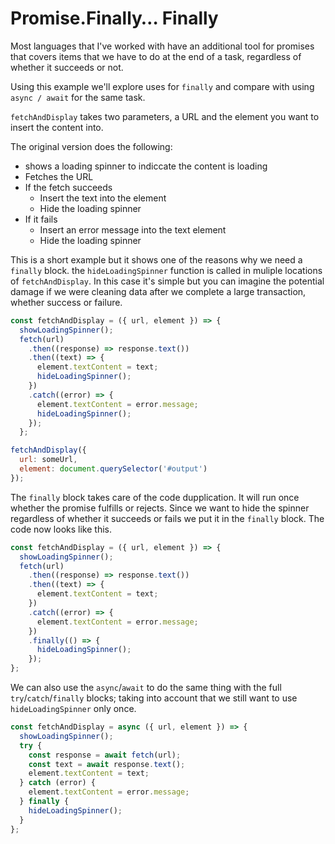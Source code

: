 # Promise.Finally&hellip; Finally

Most languages that I've worked with have an additional tool for promises that covers items that we have to do at the end of a task, regardless of whether it succeeds or not.

Using this example we'll explore uses for `finally` and compare with using `async / await` for the same task.

`fetchAndDisplay` takes two parameters, a URL and the element you want to insert the content into.

The original version does the following:

- shows a loading spinner to indiccate the content is loading
- Fetches the URL
- If the fetch succeeds
  - Insert the text into the element
  - Hide the loading spinner
- If it fails
  - Insert an error message into the text element
  - Hide the loading spinner

This is a short example but it shows one of the reasons why we need a `finally` block. the `hideLoadingSpinner` function is called in muliple locations of `fetchAndDisplay`.  In this case it's simple but you can imagine the potential damage if we were cleaning data after we complete a large transaction, whether success or failure.

```javascript
const fetchAndDisplay = ({ url, element }) => {
  showLoadingSpinner();
  fetch(url)
    .then((response) => response.text())
    .then((text) => {
      element.textContent = text;
      hideLoadingSpinner();
    })
    .catch((error) => {
      element.textContent = error.message;
      hideLoadingSpinner();
    });
  };

fetchAndDisplay({
  url: someUrl,
  element: document.querySelector('#output')
});
```

The `finally` block takes care of the code dupplication. It will run once whether the promise fulfills or rejects. Since we want to hide the spinner regardless of whether it succeeds or fails we put it in the `finally` block.  The code now looks like this.

```javascript
const fetchAndDisplay = ({ url, element }) => {
  showLoadingSpinner();
  fetch(url)
    .then((response) => response.text())
    .then((text) => {
      element.textContent = text;
    })
    .catch((error) => {
      element.textContent = error.message;
    })
    .finally(() => {
      hideLoadingSpinner();
    });
};
```

We can also use the `async`/`await` to do the same thing with the full `try`/`catch`/`finally` blocks; taking into account that we still want to use `hideLoadingSpinner` only once.

```javascript
const fetchAndDisplay = async ({ url, element }) => {
  showLoadingSpinner();
  try {
    const response = await fetch(url);
    const text = await response.text();
    element.textContent = text;
  } catch (error) {
    element.textContent = error.message;
  } finally {
    hideLoadingSpinner();
  }
};
```

